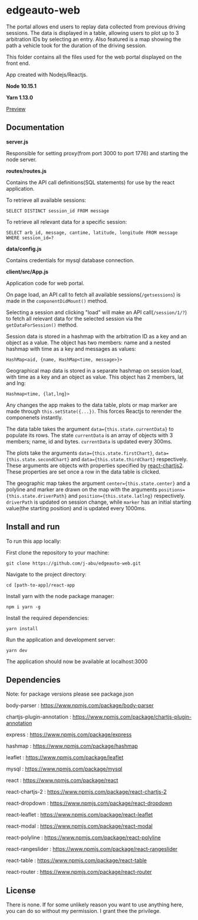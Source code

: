 # edgeauto-web



The portal allows end users to replay data collected from previous driving sessions. The data is displayed in a table, allowing users to plot up to 3 arbitration IDs by selecting an entry. Also featured is a map showing the path a vehicle took for the duration of the driving session.

This folder contains all the files used for the web portal displayed on the front end.

App created with Nodejs/Reactjs.

**Node 10.15.1**

**Yarn 1.13.0**

[Preview](https://i.imgur.com/b1yW4QN.png)

## Documentation

**server.js**

Responsible for setting proxy(from port 3000 to port 1776) and starting the node server.

**routes/routes.js**

Contains the API call definitions(SQL statements) for use by the react application.

To retrieve all available sessions:

`SELECT DISTINCT session_id FROM message`

To retrieve all relevant data for a specific session:

`SELECT arb_id, message, cantime, latitude, longitude FROM message WHERE session_id=?`

**data/config.js**

Contains credentials for mysql database connection.

**client/src/App.js**

Application code for web portal.

On page load, an API call to fetch all available sessions(`/getsessions`) is made in the `componentDidMount()` method.

Selecting a session and clicking "load" will make an API call(`/session/1/?`) to fetch all relevant data for the selected session via the `getDataForSession()` method.

Session data is stored in a hashmap with the arbitration ID as a key and an object as a value. The object has two members: name and a nested hashmap with time as a key and messages as values:

`HashMap<aid, {name, HashMap<time, message>}>`

Geographical map data is stored in a separate hashmap on session load, with time as a key and an object as value. This object has 2 members, lat and lng:

`Hashmap<time, {lat,lng}>`

Any changes the app makes to the data table, plots or map marker are made through `this.setState({...})`. This forces Reactjs to rerender the componenets instantly.

The data table takes the argument `data={this.state.currentData}` to populate its rows. The state `currentData` is an array of objects with 3 members; name, id and bytes. `currentData` is updated every 300ms.

The plots take the arguments `data={this.state.firstChart}`, `data={this.state.secondChart}` and `data={this.state.thirdChart}` respectively. These arguments are objects with properties specified by [react-chartjs2](https://github.com/jerairrest/react-chartjs-2). These properties are set once a row in the data table is clicked.  

The geographic map takes the argument `center={this.state.center}` and a polyline and marker are drawn on the map with the arguments `positions={this.state.driverPath}` and `position={this.state.latlng}` respectively. `driverPath` is updated on session change, while `marker` has an initial starting value(the starting position) and is updated every 1000ms.

## Install and run

To run this app locally:

First clone the repository to your machine:

`git clone https://github.com/j-abu/edgeauto-web.git`

Navigate to the project directory: 

`cd [path-to-app]/react-app`

Install yarn with the node package manager: 

`npm i yarn -g`

Install the required dependencies: 

`yarn install`

Run the application and development server: 

`yarn dev`

The application should now be available at localhost:3000


## Dependencies

Note: for package versions please see package.json

body-parser : https://www.npmjs.com/package/body-parser

chartjs-plugin-annotation : https://www.npmjs.com/package/chartjs-plugin-annotation

express : https://www.npmjs.com/package/express

hashmap : https://www.npmjs.com/package/hashmap

leaflet : https://www.npmjs.com/package/leaflet

mysql : https://www.npmjs.com/package/mysql

react : https://www.npmjs.com/package/react

react-chartjs-2 : https://www.npmjs.com/package/react-chartjs-2

react-dropdown : https://www.npmjs.com/package/react-dropdown
    
react-leaflet : https://www.npmjs.com/package/react-leaflet

react-modal : https://www.npmjs.com/package/react-modal

react-polyline : https://www.npmjs.com/package/react-polyline

react-rangeslider : https://www.npmjs.com/package/react-rangeslider

react-table : https://www.npmjs.com/package/react-table

react-router : https://www.npmjs.com/package/react-router

## License

There is none. If for some unlikely reason you want to use anything here, you can do so without my permission. I grant thee the privilege.
